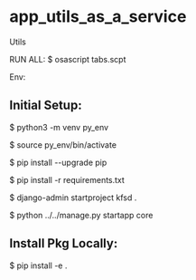 # app_utils_as_a_service
Utils

RUN ALL:
$ osascript tabs.scpt


Env:

## Initial Setup:
$ python3 -m venv py_env

$ source py_env/bin/activate

$ pip install --upgrade pip

$ pip install -r requirements.txt

$ django-admin startproject kfsd .

$ python ../../manage.py startapp core

## Install Pkg Locally:

$ pip install -e .